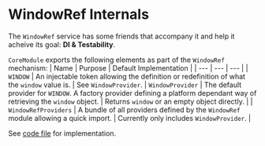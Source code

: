 # WindowRef Internals
The `WindowRef` service has some friends that accompany it and help it acheive its goal: **DI & Testability**.

`CoreModule` exports the following elements as part of the `WindowRef` mechanism:
| Name | Purpose | Default Implementation |
| ---  | ---     | ---                    |
| `WINDOW` | An injectable token allowing the definition or redefinition of what the `window` value is. | See `WindowProvider`.
| `WindowProvider` | The default provider for `WINDOW`. A factory provider defining a platform dependant way of retrieving the `window` object. | Returns `window` or an empty object directly. |
| `WindowRefProviders` | A bundle of all providers defined by the `WindowRef` module allowing a quick import. | Currently only includes `WindowProvider`. |

See [code file](https://dev.azure.com/BeSpunky/BeSpunky%20Libraries/_git/angular-zen?path=%2Fprojects%2Fbespunky%2Fangular-zen%2Fcore%2FWindowRef%2Fwindow-ref.service.ts&version=GBmaster) for implementation.